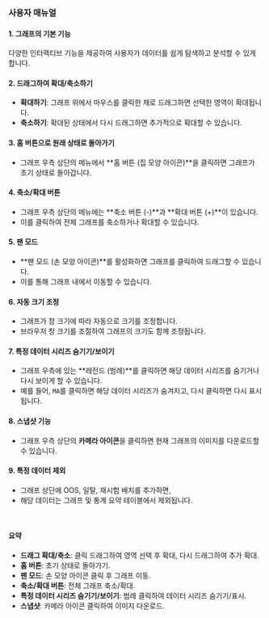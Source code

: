 ### 사용자 매뉴얼

#### 1. 그래프의 기본 기능
다양한 인터랙티브 기능을 제공하여 사용자가 데이터를 쉽게 탐색하고 분석할 수 있게 합니다. 

####  2. 드래그하여 확대/축소하기
- **확대하기**: 그래프 위에서 마우스를 클릭한 채로 드래그하면 선택한 영역이 확대됩니다.
- **축소하기**: 확대된 상태에서 다시 드래그하면 추가적으로 확대할 수 있습니다.

#### 3. 홈 버튼으로 원래 상태로 돌아가기
- 그래프 우측 상단의 메뉴에서 **홈 버튼 (집 모양 아이콘)**을 클릭하면 그래프가 초기 상태로 돌아갑니다.

#### 4. 축소/확대 버튼
- 그래프 우측 상단의 메뉴에는 **축소 버튼 (-)**과 **확대 버튼 (+)**이 있습니다. 
- 이를 클릭하여 전체 그래프를 축소하거나 확대할 수 있습니다.

#### 5. 팬 모드
- **팬 모드 (손 모양 아이콘)**를 활성화하면 그래프를 클릭하여 드래그할 수 있습니다. 
- 이를 통해 그래프 내에서 이동할 수 있습니다.

#### 6. 자동 크기 조정
- 그래프가 창 크기에 따라 자동으로 크기를 조정합니다. 
- 브라우저 창 크기를 조절하여 그래프의 크기도 함께 조정됩니다.

#### 7. 특정 데이터 시리즈 숨기기/보이기
- 그래프 우측에 있는 **레전드 (범례)**를 클릭하면 해당 데이터 시리즈를 숨기거나 다시 보이게 할 수 있습니다. 
- 예를 들어, `MA`를 클릭하면 해당 데이터 시리즈가 숨겨지고, 다시 클릭하면 다시 표시됩니다.

#### 8. 스냅샷 기능
- 그래프 우측 상단의 **카메라 아이콘**을 클릭하면 현재 그래프의 이미지를 다운로드할 수 있습니다.

#### 9. 특정 데이터 제외
- 그래프 상단에 OOS, 일탈, 재시험 배치를 추가하면,
- 해당 데이터는 그래프 및 통계 요약 테이블에서 제외됩니다.

<br>

#### 요약
- **드래그 확대/축소**: 클릭 드래그하여 영역 선택 후 확대, 다시 드래그하여 추가 확대.
- **홈 버튼**: 초기 상태로 돌아가기.
- **팬 모드**: 손 모양 아이콘 클릭 후 그래프 이동.
- **축소/확대 버튼**: 전체 그래프 축소/확대.
- **특정 데이터 시리즈 숨기기/보이기**: 범례 클릭하여 데이터 시리즈 숨기기/표시.
- **스냅샷**: 카메라 아이콘 클릭하여 이미지 다운로드.
